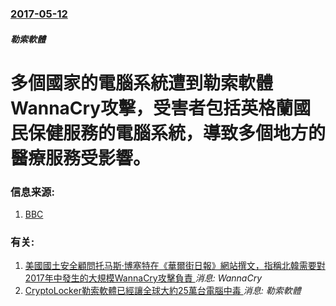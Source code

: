 ### [2017-05-12](/news/2017/05/12/index.md)

##### 勒索軟體
# 多個國家的電腦系統遭到勒索軟體WannaCry攻擊，受害者包括英格蘭國民保健服務的電腦系統，導致多個地方的醫療服務受影響。 




### 信息来源:

1. [BBC](http://www.bbc.co.uk/news/technology-39901382)

### 有关:

1. [美國國土安全顧問托马斯·博塞特在《華爾街日報》網站撰文，指稱北韓需要對2017年中發生的大規模WannaCry攻擊負責 ](/zh/news/2017/12/18/美國國土安全顧問托马斯-博塞特在-華爾街日報-網站撰文-指稱北韓需要對2017年中發生的大規模WannaCry攻擊負責.md) _消息: WannaCry_
2. [ CryptoLocker勒索軟體已經讓全球大約25萬台電腦中毒 ](/zh/news/2013/12/24/CryptoLocker勒索軟體已經讓全球大約25萬台電腦中毒.md) _消息: 勒索軟體_

